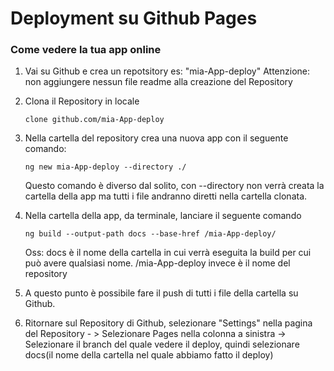 # Deployment su Github Pages
### Come vedere la tua app online

1. Vai su Github e crea un repotsitory es: "mia-App-deploy"
Attenzione: non aggiungere nessun file readme alla creazione del Repository

2. Clona il Repository in locale
    ```
    clone github.com/mia-App-deploy
    ```
3. Nella cartella del repository crea una nuova app con il seguente comando:
   ```
   ng new mia-App-deploy --directory ./
   ```
   Questo comando è diverso dal solito, con --directory non verrà creata la cartella della app ma tutti i file andranno diretti nella cartella clonata.
4. Nella cartella della app, da terminale, lanciare il seguente comando
   ```
   ng build --output-path docs --base-href /mia-App-deploy/
   ```
   Oss: docs è il nome della cartella in cui verrà eseguita la build per cui può avere qualsiasi nome.
   /mia-App-deploy invece è il nome del repository

5. A questo punto è possibile fare il push di tutti i file della cartella su Github.

6. Ritornare sul Repository di Github, selezionare "Settings" nella pagina del Repository - > Selezionare Pages nella colonna a sinistra -> Selezionare il branch del quale vedere il deploy, quindi selezionare docs(il nome della cartella nel quale abbiamo fatto il deploy)
